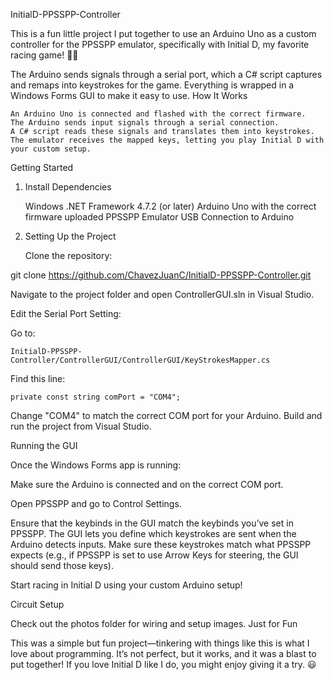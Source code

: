 InitialD-PPSSPP-Controller

This is a fun little project I put together to use an Arduino Uno as a custom controller for the PPSSPP emulator, specifically with Initial D, my favorite racing game! 🚗💨

The Arduino sends signals through a serial port, which a C# script captures and remaps into keystrokes for the game. Everything is wrapped in a Windows Forms GUI to make it easy to use.
How It Works

    An Arduino Uno is connected and flashed with the correct firmware.
    The Arduino sends input signals through a serial connection.
    A C# script reads these signals and translates them into keystrokes.
    The emulator receives the mapped keys, letting you play Initial D with your custom setup.

Getting Started
1. Install Dependencies

    Windows
    .NET Framework 4.7.2 (or later)
    Arduino Uno with the correct firmware uploaded
    PPSSPP Emulator
    USB Connection to Arduino

2. Setting Up the Project

    Clone the repository:

git clone https://github.com/ChavezJuanC/InitialD-PPSSPP-Controller.git  

Navigate to the project folder and open ControllerGUI.sln in Visual Studio.

Edit the Serial Port Setting:

Go to:

    InitialD-PPSSPP-Controller/ControllerGUI/ControllerGUI/KeyStrokesMapper.cs  

Find this line:

    private const string comPort = "COM4";  

Change "COM4" to match the correct COM port for your Arduino.
Build and run the project from Visual Studio.

Running the GUI

Once the Windows Forms app is running:

Make sure the Arduino is connected and on the correct COM port.

Open PPSSPP and go to Control Settings.

Ensure that the keybinds in the GUI match the keybinds you’ve set in PPSSPP.
The GUI lets you define which keystrokes are sent when the Arduino detects inputs.
Make sure these keystrokes match what PPSSPP expects (e.g., if PPSSPP is set to use Arrow Keys for steering, the GUI should send those keys).

Start racing in Initial D using your custom Arduino setup!

Circuit Setup

Check out the photos folder for wiring and setup images.
Just for Fun

This was a simple but fun project—tinkering with things like this is what I love about programming. It’s not perfect, but it works, and it was a blast to put together! If you love Initial D like I do, you might enjoy giving it a try. 😃
